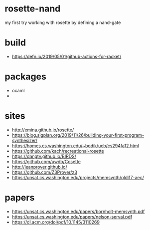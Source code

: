 # rosette-nand
my first try working with rosette by defining a nand-gate

# build
 - https://defn.io/2019/05/01/github-actions-for-racket/

# packages
 - ocaml
 - 

# sites
 - http://emina.github.io/rosette/ 
 - https://blog.sigplan.org/2019/11/26/building-your-first-program-synthesizer/
 - https://homes.cs.washington.edu/~bodik/ucb/cs294fa12.html
 - https://github.com/kach/recreational-rosette
 - https://dangtv.github.io/BIRDS/
 - https://github.com/uwdb/Cosette
 - http://leanprover.github.io/
 - https://github.com/Z3Prover/z3
 - https://unsat.cs.washington.edu/projects/memsynth/pldi17-aec/

# papers
 - https://unsat.cs.washington.edu/papers/bornholt-memsynth.pdf
 - https://unsat.cs.washington.edu/papers/nelson-serval.pdf
 - https://dl.acm.org/doi/pdf/10.1145/3110269
